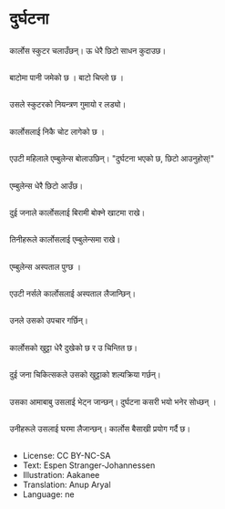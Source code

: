 # दुर्घटना

##
कार्लोस स्कुटर चलाउँछन्। ऊ धेरै छिटो साधन कुदाउछ।

##
बाटोमा पानी जमेको छ । बाटो चिप्लो छ ।

##
उसले स्कुटरको नियन्त्रण गुमायो र लड्यो।

##
कार्लोसलाई निकै चोट लागेको छ ।

##
एउटी महिलाले एम्बुलेन्स बोलाउछिन्। "दुर्घटना भएको छ, छिटो आउनुहोस्!"

##
एम्बुलेन्स धेरै छिटो आउँछ।

##
दुई जनाले कार्लोसलाई बिरामी बोक्ने खाटमा राखे।

##
तिनीहरूले कार्लोसलाई एम्बुलेन्समा राखे।

##
एम्बुलेन्स अस्पताल पुग्छ ।

##
एउटी नर्सले कार्लोसलाई अस्पताल लैजान्छिन्।

##
उनले उसको उपचार गर्छिन्।

##
कार्लोसको खुट्टा धेरै दुखेको छ र उ चिन्तित छ।

##
दुई जना चिकित्सकले उसको खुट्टाको शल्यक्रिया गर्छन्।

##
उसका आमाबाबु उसलाई भेट्न जान्छन्। दुर्घटना कसरी भयो भनेर सोध्छन् ।

##
उनीहरूले उसलाई घरमा लैजान्छन्। कार्लोस बैसाखी प्रयोग गर्दै छ।

##
* License: CC BY-NC-SA
* Text: Espen Stranger-Johannessen
* Illustration: Aakanee
* Translation: Anup Aryal
* Language: ne
